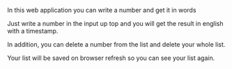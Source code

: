 In this web application you can write a number and get it in words

Just write a number in the input up top and you will get the result in english with a timestamp.

In addition, you can delete a number from the list and delete your whole list.

Your list will be saved on browser refresh so you can see your list again.
